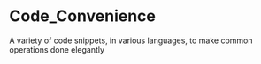 # Code_Convenience
A variety of code snippets, in various languages, to make common operations done elegantly
